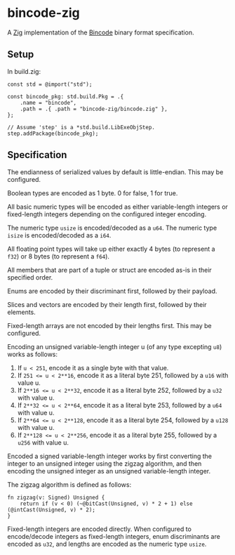 # bincode-zig

A [Zig](https://ziglang.org) implementation of the [Bincode](https://github.com/bincode-org/bincode) binary format specification.

## Setup

In build.zig:

```zig
const std = @import("std");

const bincode_pkg: std.build.Pkg = .{
    .name = "bincode",
    .path = .{ .path = "bincode-zig/bincode.zig" },
};

// Assume 'step' is a *std.build.LibExeObjStep.
step.addPackage(bincode_pkg);
```

## Specification

The endianness of serialized values by default is little-endian. This may be configured.

Boolean types are encoded as 1 byte. 0 for false, 1 for true.

All basic numeric types will be encoded as either variable-length integers or fixed-length integers depending on the configured integer encoding.

The numeric type `usize` is encoded/decoded as a `u64`. The numeric type `isize` is encoded/decoded as a `i64`.

All floating point types will take up either exactly 4 bytes (to represent a `f32`) or 8 bytes (to represent a `f64`).

All members that are part of a tuple or struct are encoded as-is in their specified order.

Enums are encoded by their discriminant first, followed by their payload.

Slices and vectors are encoded by their length first, followed by their elements.

Fixed-length arrays are not encoded by their lengths first. This may be configured.

Encoding an unsigned variable-length integer u (of any type excepting `u8`) works as follows:

1. If `u < 251`, encode it as a single byte with that value.
2. If `251 <= u < 2**16`, encode it as a literal byte 251, followed by a `u16` with value u.
3. If `2**16 <= u < 2**32`, encode it as a literal byte 252, followed by a `u32` with value u.
4. If `2**32 <= u < 2**64`, encode it as a literal byte 253, followed by a `u64` with value u.
5. If `2**64 <= u < 2**128`, encode it as a literal byte 254, followed by a `u128` with value u.
6. If `2**128 <= u < 2**256`, encode it as a literal byte 255, followed by a `u256` with value u.

Encoded a signed variable-length integer works by first converting the integer to an unsigned integer using the zigzag algorithm, and then encoding the unsigned integer as an unsigned variable-length integer.

The zigzag algorithm is defined as follows:

```zig
fn zigzag(v: Signed) Unsigned {
    return if (v < 0) (~@bitCast(Unsigned, v) * 2 + 1) else (@intCast(Unsigned, v) * 2);
}
```

Fixed-length integers are encoded directly. When configured to encode/decode integers as fixed-length integers, enum discriminants are encoded as `u32`, and lengths are encoded as the numeric type `usize`. 



